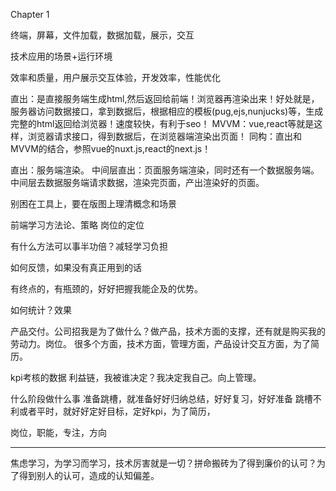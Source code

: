 <!--
 * @description: 
 * @author: xiangrong.liu
 * @Date: 2021-03-09 15:05:48
 * @LastEditors: xiangrong.liu
 * @LastEditTime: 2021-03-11 17:39:24
-->

Chapter 1

终端，屏幕，文件加载，数据加载，展示，交互

技术应用的场景+运行环境

效率和质量，用户展示交互体验，开发效率，性能优化


直出：是直接服务端生成html,然后返回给前端！浏览器再渲染出来！好处就是，服务器访问数据接口，拿到数据后，根据相应的模板(pug,ejs,nunjucks)等，生成完整的html返回给浏览器！速度较快，有利于seo！
MVVM：vue,react等就是这样，浏览器请求接口，得到数据后，在浏览器端渲染出页面！
同构：直出和MVVM的结合，参照vue的nuxt.js,react的next.js！

直出：服务端渲染。
中间层直出：页面服务端渲染，同时还有一个数据服务端。中间层去数据服务端请求数据，渲染完页面，产出渲染好的页面。

别困在工具上，要在版图上理清概念和场景

前端学习方法论、策略
岗位的定位

有什么方法可以事半功倍？减轻学习负担

如何反馈，如果没有真正用到的话

有终点的，有瓶颈的，好好把握我能企及的优势。

如何统计？效果

产品交付。公司招我是为了做什么？做产品，技术方面的支撑，还有就是购买我的劳动力。岗位。
很多个方面，技术方面，管理方面，产品设计交互方面，为了简历。

kpi考核的数据
利益链，我被谁决定？我决定我自己。向上管理。

什么阶段做什么事
准备跳槽，就准备好好归纳总结，好好复习，好好准备
跳槽不利或者平时，就好好定好目标，定好kpi，为了简历，

岗位，职能，专注，方向

-------------------

焦虑学习，为学习而学习，技术厉害就是一切？拼命搬砖为了得到廉价的认可？为了得到别人的认可，造成的认知偏差。